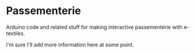 # Passementerie
Arduino code and related stuff for making interactive passementerie with e-textiles.

I'm sure I'll add more information here at some point.
